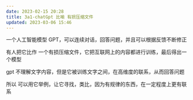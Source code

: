 ```yaml
---
date: 2023-02-15 20:28
title: 3a1-chatGpt 比喻 有损压缩文件
updated: 2023-03-06 15:46
---
```


一个人工智能模型 GPT，可以连续对话，回答问题，并且可以根据反馈不断修正

有人把它比作 一个有损压缩文件，它把互联网上的内容都进行训练，最后得出一个模型

gpt 不理解文字内容，但是它被训练文字之间，在高维度的联系，从而回答问题

所以 可以用它举例，让它寻找，类比，因为有规律的东西，在一定程度上更有联系